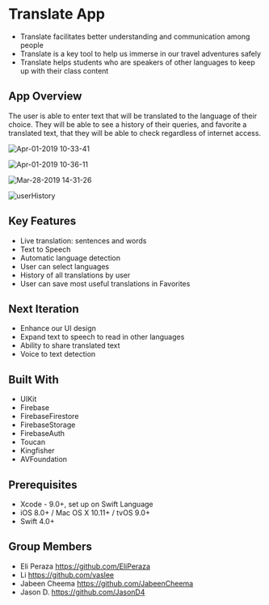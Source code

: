 # Translate App

* Translate facilitates better understanding and communication among people
* Translate is a key tool to help us immerse in our travel adventures safely 
* Translate helps students who are speakers of other languages to keep up with their class content

## App Overview
The user is able to enter text that will be translated to the language of their choice. They will be able to see a history of their queries, and favorite a translated text, that they will be able to check regardless of internet access. 


![Apr-01-2019 10-33-41](https://user-images.githubusercontent.com/43765300/55335750-b1a21700-5469-11e9-9546-b0441b6109f9.gif)

![Apr-01-2019 10-36-11](https://user-images.githubusercontent.com/43765300/55335919-06de2880-546a-11e9-8e32-bf69503bfa5f.gif)

![Mar-28-2019 14-31-26](https://user-images.githubusercontent.com/43765300/55183448-36d5b500-5166-11e9-8b75-8dfb31e0d130.gif)

![userHistory](https://user-images.githubusercontent.com/43765300/55183350-faa25480-5165-11e9-9890-8bdf8bd0e68a.gif)

## Key Features
* Live translation: sentences and words
* Text to Speech
* Automatic language detection
* User can select languages
* History of all translations by user
* User can save most useful translations in Favorites

## Next Iteration
* Enhance our UI design
* Expand text to speech to read in other languages
* Ability to share translated text 
* Voice to text detection

## Built With
* UIKit
* Firebase
* FirebaseFirestore
* FirebaseStorage
* FirebaseAuth
* Toucan
* Kingfisher
* AVFoundation 

## Prerequisites
* Xcode - 9.0+, set up on Swift Language
* iOS 8.0+ / Mac OS X 10.11+ / tvOS 9.0+
* Swift 4.0+

## Group Members
* Eli Peraza https://github.com/EliPeraza
* Li https://github.com/vaslee
* Jabeen Cheema https://github.com/JabeenCheema
* Jason D. https://github.com/JasonD4
